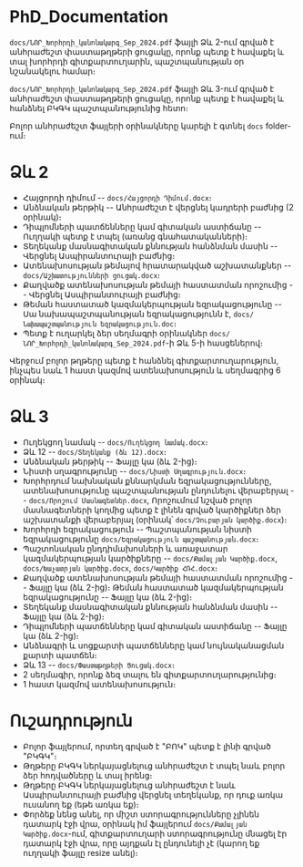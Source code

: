 # PhD_Documentation

`docs/ՆՈՐ_Խորհրդի_կանոնակարգ_Sep_2024.pdf` ֆայլի Ձև 2-ում գրված է անհրաժեշտ փաստաթղթերի ցուցակը, որոնք պետք է հավաքել և տալ խորհրդի գիտքարտուղարին, պաշտպանության օր նշանակելու համար։

`docs/ՆՈՐ_Խորհրդի_կանոնակարգ_Sep_2024.pdf` ֆայլի Ձև 3-ում գրված է անհրաժեշտ փաստաթղթերի ցուցակը, որոնք պետք է հավաքել և հանձնել ԲԿԳԿ պաշտպանությունից հետո։

Բոլոր անհրաժեշտ ֆայլերի օրինակները կարելի է գտնել `docs` folder-ում։

# Ձև 2

* Հայցորդի դիմում -- `docs/Հայցորդի Դիմում.docx`։
* Անձնական թերթիկ -- Անհրաժեշտ է վերցնել կադրերի բաժնից (2 օրինակ)։
* Դիպլոմների պատճենները կամ գիտական աստիճանը -- Ուղղակի պետք է տպել (առանց գնահատականների)։
* Տեղեկանք մասնագիտական քննության հանձնման մասին -- Վերցնել Ասպիրանտուրայի բաժնից։
* Ատենախոսության թեմայով հրատարակված աշխատանքներ -- `docs/Աշխատությունների ցուցակ.docx`։
* Քաղվածք ատենախոսության թեմայի հաստատման որոշումից -- Վերցնել Ասպիրանտուրայի բաժնից։
* Թեման հաստատած կազմակերպության եզրակացությունը -- Սա նախապաշտպանության եզրակացությունն է, `docs/Նախապաշտպանություն եզրակացություն.doc`։
* Պետք է ուղարկել ձեր սեղմագրի օրինակներ `docs/ՆՈՐ_Խորհրդի_կանոնակարգ_Sep_2024.pdf`-ի Ձև 5-ի հասցեներով։

Վերջում բոլոր թղթերը պետք է հանձնել գիտքարտուղարություն, ինչպես նաև 1 հաստ կազմով ատենախոսություն և սեղմագրից 6 օրինակ։

# Ձև 3

* Ուղեկցող նամակ -- `docs/Ուղեկցող նամակ.docx`։
* Ձև 12 -- `docs/Տեղեկանք (ձև 12).docx`։
* Անձնական թերթիկ -- Ֆայլը կա (ձև 2-ից)։
* Նիստի սղագրությունը -- `docs/Նիստի Սղագրություն.docx`։
* Խորհրդում նախնական քննարկման եզրակացությունները, ատենախոսությունը պաշտպանության ընդունելու վերաբերյալ -- `docs/Որոշում Մասնագետներ.docx`, Որոշումում նշված բոլոր մասնագետների կողմից պետք է լինեն գրված կարծիքներ ձեր աշխատանքի վերաբերյալ (օրինակ՝ `docs/Չուբարյան կարծիք.docx`)։
* Խորհրդի եզրակացություն -- Պաշտպանության նիստի եզրակացությունը `docs/Եզրակացություն պաշտպանության.docx`։
* Պաշտոնական ընդդիմախոսների և առաջատար կազմակերպության կարծիքները -- `docs/Քամալյան Կարծիք.docx`, `docs/Խաչատրյան կարծիք.docx`, `docs/Կարծիք ՀՌՀ.docx`։
* Քաղվածք ատենախոսության թեմայի հաստատման որոշումից -- Ֆայլը կա (ձև 2-ից)։
Թեման հաստատած կազմակերպության եզրակացությունը -- Ֆայլը կա (ձև 2-ից)։
* Տեղեկանք մասնագիտական քննության հանձնման մասին -- Ֆայլը կա (ձև 2-ից)։
* Դիպլոմների պատճենները կամ գիտական աստիճանը -- Ֆայլը կա (ձև 2-ից)։
* Անձնագրի և սոցքարտի պատճենները կամ նույնականացման քարտի պատճեն։
* Ձև 13 -- `docs/Փաստաթղթերի Ցուցակ.docx`։
* 2 սեղմագիր, որոնք ձեզ տալու են գիտքարտուղարությունից։
* 1 հաստ կազմով ատենախոսություն։

# Ուշադրություն

* Բոլոր ֆայլերում, որտեղ գրված է "ԲՈԿ" պետք է լինի գրված "ԲԿԳԿ"։
* Թղթերը ԲԿԳԿ ներկայացնելուց անհրաժեշտ է տպել նաև բոլոր ձեր հոդվածները և տալ իրենց։
* Թղթերը ԲԿԳԿ ներկայացնելուց անհրաժեշտ է նաև Ասպիրանտուրայի բաժնից վերցնել տեղեկանք, որ դուք առկա ուսանող եք (եթե առկա եք)։
* Փորձեք նենց անել, որ միշտ ստորագրությունները չլինեն դատարկ էջի վրա, օրինակ իմ ֆայլերում `docs/Քամալյան Կարծիք.docx`-ում, գիտքարտուղարի ստորագրությունը մնացել էր դատարկ էջի վրա, որը այդքան էլ ընդունելի չէ (կարող եք ուղղակի ֆայլը resize անել)։
